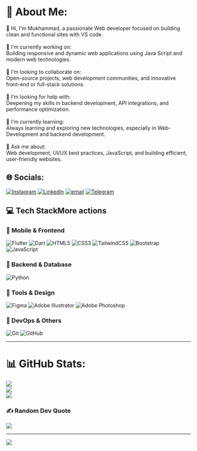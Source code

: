 # 💫 About Me:
👋 Hi, I'm Mukhammad, a passionate Web developer focused on building clean and functional sites with VS code.<br><br>🌱 I'm currently working on:<br>Building responsive and dynamic web applications using Java Script and modern web technologies.<br><br>🤝 I'm looking to collaborate on:<br>Open-source projects, web development communities, and innovative front-end or full-stack solutions.<br><br>💬 I'm looking for help with:<br>Deepening my skills in backend development, API integrations, and performance optimization.<br><br>🌱 I'm currently learning:<br>Always learning and exploring new technologies, especially in Web-Development and backend development.<br><br>💬 Ask me about:<br>Web development, UI/UX best practices, JavaScript, and building efficient, user-friendly websites.


## 🌐 Socials:
[![Instagram](https://img.shields.io/badge/Instagram-%23E4405F.svg?logo=Instagram&logoColor=white)](https://instagram.com/https://www.instagram.com/sheralkhan_m?igsh=MWw3cW45dzE5OTc2aQ%3D%3D&utm_source=qr) 
[![LinkedIn](https://img.shields.io/badge/LinkedIn-%230077B5.svg?logo=linkedin&logoColor=white)](https://linkedin.com/in/https://linkedin.com/in/мухаммад-шералхан-895304338/) 
[![email](https://img.shields.io/badge/Email-D14836?logo=gmail&logoColor=white)](mailto:seralhanm@gmail.com) 
[![Telegram](https://img.shields.io/badge/-Telegram-26A5E4?style=flat-square&logo=telegram&logoColor=white)](https://t.me/mukhammedi2007)

## 💻 Tech StackMore actions

### 📱 Mobile & Frontend
![Flutter](https://img.shields.io/badge/Flutter-02569B?style=flat&logo=flutter&logoColor=white)
![Dart](https://img.shields.io/badge/Dart-0175C2?style=flat&logo=dart&logoColor=white)
![HTML5](https://img.shields.io/badge/HTML5-E34F26?style=flat&logo=html5&logoColor=white)
![CSS3](https://img.shields.io/badge/CSS3-1572B6?style=flat&logo=css3&logoColor=white)
![TailwindCSS](https://img.shields.io/badge/TailwindCSS-38B2AC?style=flat&logo=tailwind-css&logoColor=white)
![Bootstrap](https://img.shields.io/badge/Bootstrap-7952B3?style=flat&logo=bootstrap&logoColor=white)
![JavaScript](https://img.shields.io/badge/JavaScript-F7DF1E?style=flat&logo=javascript&logoColor=black)

### 🧠 Backend & Database
![Python](https://img.shields.io/badge/Python-3776AB?style=flat&logo=python&logoColor=white)

### 🧰 Tools & Design
![Figma](https://img.shields.io/badge/Figma-F24E1E?style=flat&logo=figma&logoColor=white)
![Adobe Illustrator](https://img.shields.io/badge/Illustrator-FF9A00?style=flat&logo=adobe-illustrator&logoColor=white)
![Adobe Photoshop](https://img.shields.io/badge/Photoshop-31A8FF?style=flat&logo=adobe-photoshop&logoColor=white)

### 🔧 DevOps & Others
![Git](https://img.shields.io/badge/Git-F05032?style=flat&logo=git&logoColor=white)
![GitHub](https://img.shields.io/badge/GitHub-181717?style=flat&logo=github&logoColor=white)

---
# 📊 GitHub Stats:
![](https://github-readme-stats.vercel.app/api?username=Makes-Web&theme=dark&hide_border=false&include_all_commits=false&count_private=false)<br/>
![](https://nirzak-streak-stats.vercel.app/?user=Makes-Web&theme=dark&hide_border=false)<br/>
![](https://github-readme-stats.vercel.app/api/top-langs/?username=Makes-Web&theme=dark&hide_border=false&include_all_commits=false&count_private=false&layout=compact)

### ✍️ Random Dev Quote
![](https://quotes-github-readme.vercel.app/api?type=horizontal&theme=radical)

---
[![](https://visitcount.itsvg.in/api?id=Makes-Web&icon=0&color=0)](https://visitcount.itsvg.in)

<!-- Proudly created with GPRM ( https://gprm.itsvg.in ) -->
